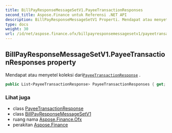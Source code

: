```yaml
---
title: BillPayResponseMessageSetV1.PayeeTransactionResponses
second_title: Aspose.Finance untuk Referensi .NET API
description: BillPayResponseMessageSetV1 Properti. Mendapat atau menyetel koleksi dariPayeeTransactionResponse .
type: docs
weight: 30
url: /id/net/aspose.finance.ofx/billpayresponsemessagesetv1/payeetransactionresponses/
---
```

## BillPayResponseMessageSetV1.PayeeTransactionResponses property

Mendapat atau menyetel koleksi dari[`PayeeTransactionResponse`](../../../aspose.finance.ofx.billpay/payeetransactionresponse/) .

```csharp
public List<PayeeTransactionResponse> PayeeTransactionResponses { get; set; }
```

### Lihat juga

* class [PayeeTransactionResponse](../../../aspose.finance.ofx.billpay/payeetransactionresponse/)
* class [BillPayResponseMessageSetV1](../)
* ruang nama [Aspose.Finance.Ofx](../../billpayresponsemessagesetv1/)
* perakitan [Aspose.Finance](../../../)


